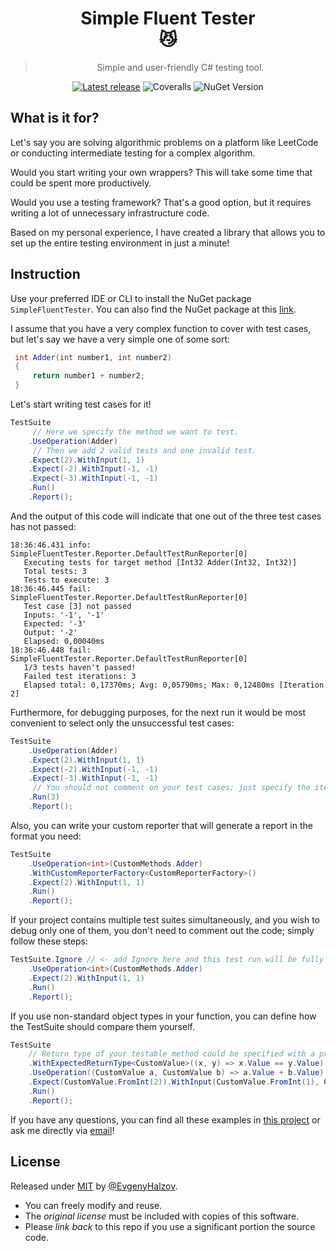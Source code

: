 <div align="center">

# Simple Fluent Tester <br> :smirk_cat:

> Simple and user-friendly C# testing tool.

[![Latest release](https://github.com/abatar1/SimpleFluentTester/actions/workflows/main.yml/badge.svg)](https://github.com/abatar1/SimpleFluentTester/actions/workflows/main.yml)
![Coveralls](https://img.shields.io/coverallsCoverage/github/abatar1/SimpleFluentTester?label=Test%20coverage&link=https%3A%2F%2Fcoveralls.io%2Fgithub%2Fabatar1%2FSimpleFluentTester)
![NuGet Version](https://img.shields.io/nuget/v/SimpleFluentTester?label=NuGet%20version&color=white&link=https%3A%2F%2Fwww.nuget.org%2Fpackages%2FSimpleFluentTester)

</div>

## What is it for?

Let's say you are solving algorithmic problems on a platform like LeetCode or conducting intermediate testing for a complex algorithm. 

Would you start writing your own wrappers? This will take some time that could be spent more productively. 

Would you use a testing framework? That's a good option, but it requires writing a lot of unnecessary infrastructure code. 

Based on my personal experience, I have created a library that allows you to set up the entire testing environment in just a minute!

## Instruction

Use your preferred IDE or CLI to install the NuGet package `SimpleFluentTester`. You can also find the NuGet package at this [link](https://www.nuget.org/packages/SimpleFluentTester).

I assume that you have a very complex function to cover with test cases, but let's say we have a very simple one of some sort:
    
```csharp
 int Adder(int number1, int number2)
 {
     return number1 + number2;
 }
 ```

Let's start writing test cases for it!

```csharp
TestSuite
     // Here we specify the method we want to test.
    .UseOperation(Adder) 
     // Then we add 2 valid tests and one invalid test.
    .Expect(2).WithInput(1, 1) 
    .Expect(-2).WithInput(-1, -1)
    .Expect(-3).WithInput(-1, -1)
    .Run() 
    .Report();
 ```
    
And the output of this code will indicate that one out of the three test cases has not passed: 
   
```
18:36:46.431 info: SimpleFluentTester.Reporter.DefaultTestRunReporter[0]
   Executing tests for target method [Int32 Adder(Int32, Int32)]
   Total tests: 3
   Tests to execute: 3
18:36:46.445 fail: SimpleFluentTester.Reporter.DefaultTestRunReporter[0]
   Test case [3] not passed
   Inputs: '-1', '-1'
   Expected: '-3'
   Output: '-2'
   Elapsed: 0,00040ms
18:36:46.448 fail: SimpleFluentTester.Reporter.DefaultTestRunReporter[0]
   1/3 tests haven't passed!
   Failed test iterations: 3
   Elapsed total: 0,17370ms; Avg: 0,05790ms; Max: 0,12480ms [Iteration 2]
```

Furthermore, for debugging purposes, for the next run it would be most convenient to select only the unsuccessful test cases:
```csharp
TestSuite
    .UseOperation(Adder) 
    .Expect(2).WithInput(1, 1) 
    .Expect(-2).WithInput(-1, -1)
    .Expect(-3).WithInput(-1, -1)
     // You should not comment on your test cases; just specify the iteration you want to test, every other iteration will be ignored.
    .Run(3) 
    .Report();
 ```
Also, you can write your custom reporter that will generate a report in the format you need:
```csharp
TestSuite
    .UseOperation<int>(CustomMethods.Adder) 
    .WithCustomReporterFactory<CustomReporterFactory>() 
    .Expect(2).WithInput(1, 1) 
    .Run()
    .Report();
```

If your project contains multiple test suites simultaneously, and you wish to debug only one of them, 
you don't need to comment out the code; simply follow these steps:
```csharp
TestSuite.Ignore // <- add Ignore here and this test run will be fully ignored.
    .UseOperation<int>(CustomMethods.Adder) 
    .Expect(2).WithInput(1, 1) 
    .Run()
    .Report();
```

If you use non-standard object types in your function, you can define how the TestSuite should compare them yourself.
```csharp
TestSuite
    // Return type of your testable method could be specified with a provided comparer.
    .WithExpectedReturnType<CustomValue>((x, y) => x.Value == y.Value)
    .UseOperation((CustomValue a, CustomValue b) => a.Value + b.Value)
    .Expect(CustomValue.FromInt(2)).WithInput(CustomValue.FromInt(1), CustomValue.FromInt(1))
    .Run()
    .Report();
```

If you have any questions, you can find all these examples in [this project](/SimpleFluentTester.Examples) 
or ask me directly via [email](mailto:evgenyhalzov@gmail.com?Subject=SimpleFluentTester)!

## License

Released under [MIT](/LICENSE) by [@EvgenyHalzov](https://github.com/abatar1).

- You can freely modify and reuse.
- The _original license_ must be included with copies of this software.
- Please _link back_ to this repo if you use a significant portion the source code.


